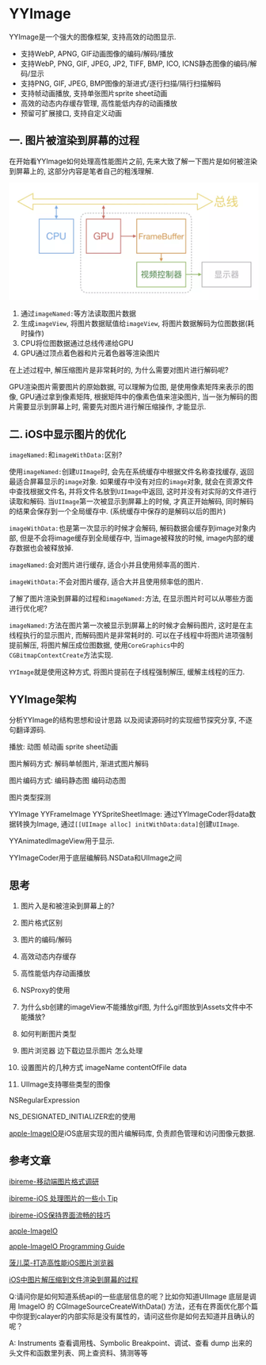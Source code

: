 # YYImage

YYImage是一个强大的图像框架, 支持高效的动图显示.

 - 支持WebP, APNG, GIF动画图像的编码/解码/播放
 - 支持WebP, PNG, GIF, JPEG, JP2, TIFF, BMP, ICO, ICNS静态图像的编码/解码/显示
 - 支持PNG, GIF, JPEG, BMP图像的渐进式/逐行扫描/隔行扫描解码
 - 支持帧动画播放, 支持单张图片sprite sheet动画
 - 高效的动态内存缓存管理, 高性能低内存的动画播放
 - 预留可扩展接口, 支持自定义动画



## 一. 图片被渲染到屏幕的过程

在开始看YYImage如何处理高性能图片之前, 先来大致了解一下图片是如何被渲染到屏幕上的, 这部分内容是笔者自己的粗浅理解.

![图片摘抄自网络](../images/渲染过程.png)

1. 通过`imageNamed:`等方法读取图片数据
2. 生成`imageView`, 将图片数据赋值给`imageView`, 将图片数据解码为位图数据(耗时操作)
3. CPU将位图数据通过总线传递给GPU
4. GPU通过顶点着色器和片元着色器等渲染图片

在上述过程中, 解压缩图片是非常耗时的, 为什么需要对图片进行解码呢?

GPU渲染图片需要图片的原始数据, 可以理解为位图, 是使用像素矩阵来表示的图像, GPU通过拿到像素矩阵, 根据矩阵中的像素色值来渲染图片, 当一张为解码的图片需要显示到屏幕上时, 需要先对图片进行解压缩操作, 才能显示.



## 二. iOS中显示图片的优化

`imageNamed:`和`imageWithData:`区别?

使用`imageNamed:`创建`UIImage`时, 会先在系统缓存中根据文件名称查找缓存, 返回最适合屏幕显示的`image`对象. 如果缓存中没有对应的`image`对象, 就会在资源文件中查找根据文件名, 并将文件名放到`UIImage`中返回, 这时并没有对实际的文件进行读取和解码. 当`UIImage`第一次被显示到屏幕上的时候, 才真正开始解码, 同时解码的结果会保存到一个全局缓存中. (系统缓存中保存的是解码以后的图片)

`imageWithData:`也是第一次显示的时候才会解码, 解码数据会缓存到image对象内部, 但是不会将image缓存到全局缓存中, 当image被释放的时候, image内部的缓存数据也会被释放掉.

`imageNamed:`会对图片进行缓存, 适合小并且使用频率高的图片.

`imageWithData:`不会对图片缓存, 适合大并且使用频率低的图片.



了解了图片渲染到屏幕的过程和`imageNamed:`方法, 在显示图片时可以从哪些方面进行优化呢?

`imageNamed:`方法在图片第一次被显示到屏幕上的时候才会解码图片, 这时是在主线程执行的显示图片, 而解码图片是非常耗时的. 可以在子线程中将图片进项强制提前解压, 将图片解压成位图数据,  使用`CoreGraphics`中的`CGBitmapContextCreate`方法实现.

`YYImage`就是使用这种方式, 将图片提前在子线程强制解压, 缓解主线程的压力.



## YYImage架构



分析YYImage的结构思想和设计思路 以及阅读源码时的实现细节探究分享, 不逐句翻译源码.

播放: 动图 帧动画 sprite sheet动画

图片解码方式: 解码单帧图片, 渐进式图片解码

图片编码方式: 编码静态图 编码动态图

图片类型探测



YYImage YYFrameImage YYSpriteSheetImage: 通过YYImageCoder将data数据转换为Image, 通过`[[UIImage alloc] initWithData:data]`创建`UIImage`.

YYAnimatedImageView用于显示.

YYImageCoder用于底层编解码.NSData和UIImage之间





## 思考

1. 图片入是和被渲染到屏幕上的?
2. 图片格式区别
3. 图片的编码/解码
4. 高效动态内存缓存
5. 高性能低内存动画播放
6. NSProxy的使用



1. 为什么sb创建的imageView不能播放gif图, 为什么gif图放到Assets文件中不能播放?
2. 如何判断图片类型
3. 图片浏览器 边下载边显示图片 怎么处理
4. 设置图片的几种方式 imageName contentOfFile data
5. UIImage支持哪些类型的图像



NSRegularExpression

NS_DESIGNATED_INITIALIZER宏的使用



[apple-ImageIO](<https://developer.apple.com/documentation/imageio?language=objc>)是iOS底层实现的图片编解码库, 负责颜色管理和访问图像元数据.



## 参考文章

[ibireme-移动端图片格式调研](<https://blog.ibireme.com/2015/11/02/mobile_image_benchmark/>)

[ibireme-iOS 处理图片的一些小 Tip](<https://blog.ibireme.com/2015/11/02/ios_image_tips/>)

[ibireme-iOS保持界面流畅的技巧](<https://blog.ibireme.com/2015/11/12/smooth_user_interfaces_for_ios/>)

[apple-ImageIO](<https://developer.apple.com/documentation/imageio?language=objc>)

[apple-ImageIO Programming Guide](<https://developer.apple.com/library/archive/documentation/GraphicsImaging/Conceptual/ImageIOGuide/imageio_intro/ikpg_intro.html?language=objc#//apple_ref/doc/uid/TP40005462>)

[菠儿菜-打造高性能iOS图片浏览器](<https://www.jianshu.com/p/bffdb9f0036c>)

[iOS中图片解压缩到文件渲染到屏幕的过程](<https://juejin.im/post/5d6a0809f265da03de3b193a>)



Q:请问你是如何知道系统api的一些底层信息的呢？比如你知道UIImage 底层是调用 ImageIO 的 CGImageSourceCreateWithData() 方法，还有在界面优化那个篇中你提到calayer的内部实际是没有属性的，请问这些你是如何去知道并且确认的呢？

A: Instruments 查看调用栈、Symbolic Breakpoint、调试、查看 dump 出来的头文件和函数里列表、网上查资料、猜测等等

